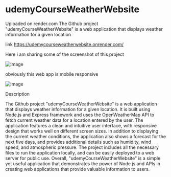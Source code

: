 # udemyCourseWeatherWebsite
Uploaded on render.com The Github project "udemyCourseWeatherWebsite" is a web application that displays weather information for a given location

link
https://udemycourseweatherwebsite.onrender.com/

Here i am sharing some of the screenshot of this project

![image](https://user-images.githubusercontent.com/118996650/234513570-13a7778c-ebcd-43ec-a861-b89d31bb4d32.png)

obviously this web app is mobile responsive 

![image](https://user-images.githubusercontent.com/118996650/234513931-67e5cf5f-c8b6-4733-b168-865cda8de491.png)


Description

The Github project "udemyCourseWeatherWebsite" is a web application that displays weather information for a given location. It is built using Node.js and Express framework and uses the OpenWeatherMap API to fetch current weather data for a location entered by the user. The application features a clean and intuitive user interface, with responsive design that works well on different screen sizes. In addition to displaying the current weather conditions, the application also shows a forecast for the next five days, and provides additional details such as humidity, wind speed, and atmospheric pressure. The project includes all the necessary files to run the application locally, and can be easily deployed to a web server for public use. Overall, "udemyCourseWeatherWebsite" is a simple yet useful application that demonstrates the power of Node.js and APIs in creating web applications that provide valuable information to users.
